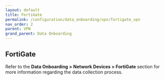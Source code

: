 ```yaml
---
layout: default
title: FortiGate
permalink: /configuration/data_onboarding/vpn/fortigate_vpn
nav_order: 2
parent: VPN
grand_parent: Data Onboarding
---
```


## **FortiGate**

Refer to the **Data Onboarding > Network Devices > FortiGate** section for more information regarding the data collection process.